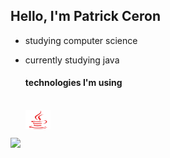 ## Hello, I'm Patrick Ceron

- studying computer science
- currently studying java


  #### technologies I'm using
  <div style="display: inline_block"><br>
  <img align="center" alt="Patrick-java" height="30" width="40" src="https://raw.githubusercontent.com/devicons/devicon/master/icons/java/java-plain.svg">
  
<div>
  <a href="https://github.com/PatrickCeron">
  <img height="160em" src="https://github-readme-stats.vercel.app/api?username=PatrickCeron&show_icons=true&theme=dark&include_all_commits=true&count_private=true"/>
